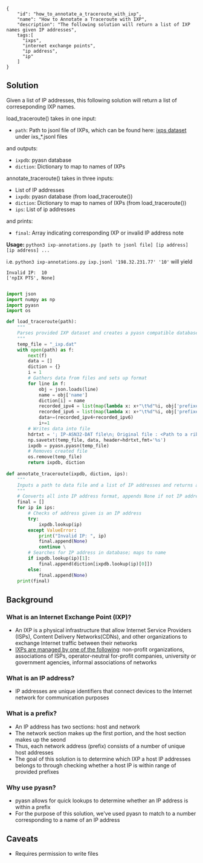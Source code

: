 ~~~
{
    "id": "how_to_annotate_a_traceroute_with_ixp",
    "name": "How to Annotate a Traceroute with IXP",
    "description": "The following solution will return a list of IXP names given IP addresses",
    tags:[
      "ixps", 
      "internet exchange points", 
      "ip address",
      "ip"
    ]
}
~~~

## Solution

Given a list of IP addresses, this following solution will return a list of correseponding IXP names.

load_traceroute() takes in one input:
- `path`: Path to jsonl file of IXPs, which can be found here: [ixps dataset](https://www.caida.org/data/ixps/) under ixs_*.jsonl files

and outputs:
- `ixpdb`: pyasn database
- `diction`: Dictionary to map to names of IXPs

annotate_traceroute() takes in three inputs:

- List of IP addresses
- `ixpdb`: pyasn database (from load_traceroute())
- `diction`: Dictionary to map to names of IXPs (from load_traceroute())
- `ips`: List of ip addresses

and prints:
- `final`: Array indicating corresponding IXP or invalid IP address note

**Usage:** `python3 ixp-annotations.py [path to jsonl file] [ip address] [ip address] ...`

i.e. `python3 ixp-annotations.py ixp.jsonl '198.32.231.77' '10'` will yield 
~~~
Invalid IP:  10
['npIX PTS', None]
~~~

~~~python

import json
import numpy as np
import pyasn
import os

def load_traceroute(path):
    """
    Parses provided IXP dataset and creates a pyasn compatible database and dictionary to be used in the next function.
    """
    temp_file = "_ixp.dat"
    with open(path) as f:
        next(f)
        data = []
        diction = {}
        i = 1
        # Gathers data from files and sets up format
        for line in f:
            obj = json.loads(line)
            name = obj['name']
            diction[i] = name
            recorded_ipv4 = list(map(lambda x: x+"\t%d"%i, obj['prefixes']['ipv4']))
            recorded_ipv6 = list(map(lambda x: x+"\t%d"%i, obj['prefixes']['ipv6']))
            data+=(recorded_ipv4+recorded_ipv6)
            i+=1
        # Writes data into file
        hdrtxt = '; IP-ASN32-DAT file\n; Original file : <Path to a rib file>\n; Converted on  : temp\n; CIDRs         : 512490\n;'
        np.savetxt(temp_file, data, header=hdrtxt,fmt='%s')
        ixpdb = pyasn.pyasn(temp_file)
        # Removes created file
        os.remove(temp_file)
        return ixpdb, diction
                
def annotate_traceroute(ixpdb, diction, ips):
    """
    Inputs a path to data file and a list of IP addresses and returns a corresponding list of IXP names.
    """
    # Converts all into IP address format, appends None if not IP address
    final = []
    for ip in ips:
        # Checks of address given is an IP address
        try:
            ixpdb.lookup(ip)
        except ValueError:
            print("Invalid IP: ", ip)
            final.append(None)
            continue \
        # Searches for IP address in database; maps to name
        if ixpdb.lookup(ip)[1]:
            final.append(diction[ixpdb.lookup(ip)[0]])
        else:
            final.append(None)                  
    print(final)
~~~

## Background

### What is an Internet Exchange Point (IXP)?
- An IXP is a physical infrastructure that allow Internet Service Providers (ISPs), Content Delivery Networks(CDNs), and other organizations to exchange Internet traffic between their networks
- [IXPs are managed by one of the following](https://www.internetsociety.org/issues/ixps/): non-profit organizations, associations of ISPs, operator-neutral for-profit companies, university or government agencies, informal associations of networks

### What is an IP address?
- IP addresses are unique identifiers that connect devices to the Internet network for communication purposes

### What is a prefix?
- An IP address has two sections: host and network
- The network section makes up the first portion, and the host section makes up the seond
- Thus, each network address (prefix) consists of a number of unique host addresses
- The goal of this solution is to determine which IXP a host IP addresses belongs to through checking whether a host IP is within range of provided prefixes

### Why use pyasn?
- pyasn allows for quick lookups to determine whether an IP address is within a prefix
- For the purpose of this solution, we've used pyasn to match to a number corresponding to a name of an IP address

## Caveats
- Requires permission to write files

